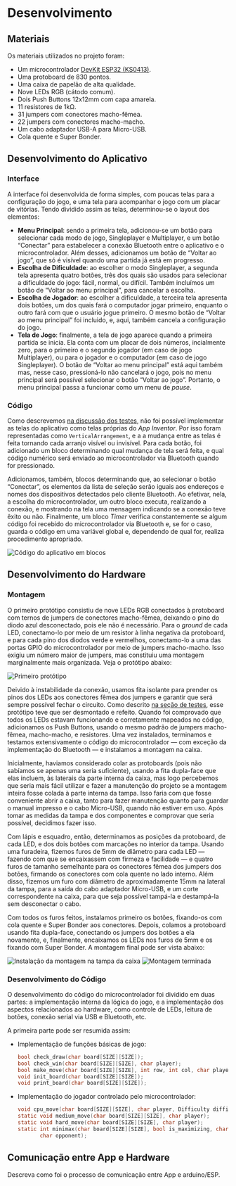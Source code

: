 # Desenvolvimento

## Materiais

Os materiais utilizados no projeto foram:

- Um microcontrolador
  [DevKit ESP32 (KS0413)](https://github.com/keyestudio/KS0413-Keyestudio-ESP32-Core-Board-_Black-and-Eco-friendly/blob/master/KS0413.md).
- Uma protoboard de 830 pontos.
- Uma caixa de papelão de alta qualidade.
- Nove LEDs RGB (cátodo comum).
- Dois Push Buttons 12x12mm com capa amarela.
- 11 resistores de 1kΩ.
- 31 jumpers com conectores macho-fêmea.
- 22 jumpers com conectores macho-macho.
- Um cabo adaptador USB-A para Micro-USB.
- Cola quente e Super Bonder.

## Desenvolvimento do Aplicativo

### Interface

A interface foi desenvolvida de forma simples, com poucas telas para a
configuração do jogo, e uma tela para acompanhar o jogo com um placar de
vitórias. Tendo dividido assim as telas, determinou-se o layout dos elementos:

- **Menu Principal**: sendo a primeira tela, adicionou-se um botão para
  selecionar cada modo de jogo, Singleplayer e Multiplayer, e um botão
  “Conectar” para estabelecer a conexão Bluetooth entre o aplicativo e o
  microcontrolador. Além desses, adicionamos um botão de “Voltar ao jogo”, que
  só é visível quando uma partida já está em progresso.
- **Escolha de Dificuldade**: ao escolher o modo Singleplayer, a segunda tela
  apresenta quatro botões, três dos quais são usados para selecionar a
  dificuldade do jogo: fácil, normal, ou difícil. Também incluímos um botão de
  “Voltar ao menu principal”, para cancelar a escolha.
- **Escolha de Jogador**: ao escolher a dificuldade, a terceira tela apresenta
  dois botões, um dos quais fará o computador jogar primeiro, enquanto o outro
  fará com que o usuário jogue primeiro. O mesmo botão de “Voltar ao menu
  principal” foi incluido, e, aqui, também cancela a configuração do jogo.
- **Tela de Jogo**: finalmente, a tela de jogo aparece quando a primeira partida
  se inicia. Ela conta com um placar de dois números, incialmente zero, para o
  primeiro e o segundo jogador (em caso de jogo Multiplayer), ou para o jogador
  e o computador (em caso de jogo Singleplayer). O botão de “Voltar ao menu
  principal” está aqui também mas, nesse caso, pressioná-lo não cancelará o
  jogo, pois no menu principal será possível selecionar o botão “Voltar ao
  jogo”. Portanto, o menu principal passa a funcionar como um menu de _pause_.

### Código

Como descrevemos [na discussão dos testes](04-Testes.md), não foi possível
implementar as telas do aplicativo como telas próprias do _App Inventor_. Por
isso foram representadas como `VerticalArrangement`, e a a mudança entre as
telas é feita tornando cada arranjo visível ou invisível. Para cada botão, foi
adicionado um bloco determinando qual mudança de tela será feita, e qual código
numérico será enviado ao microcontrolador via Bluetooth quando for pressionado.

Adicionamos, também, blocos determinando que, ao selecionar o botão “Conectar”,
os elementos da lista de seleção serão iguais aos endereços e nomes dos
dispositivos detectados pelo cliente Bluetooth. Ao efetivar, nela, a escolha do
microcontrolador, um outro bloco executa, realizando a conexão, e mostrando na
tela uma mensagem indicando se a conexão teve êxito ou não. Finalmente, um bloco
_Timer_ verifica constantemente se algum código foi recebido do microcontrolador
via Bluetooth e, se for o caso, guarda o código em uma variável global e,
dependendo de qual for, realiza procedimento apropriado.

![Código do aplicativo em blocos](Figuras/blocos.png)

## Desenvolvimento do Hardware

### Montagem

O primeiro protótipo consistiu de nove LEDs RGB conectados à protoboard com
ternos de jumpers de conectores macho-fêmea, deixando o pino do diodo azul
desconectado, pois ele não é necessário. Para o _ground_ de cada LED,
conectamo-lo por meio de um resistor à linha negativa da protoboard, e para cada
pino dos diodos verde e vermelhos, conectamo-lo a uma das portas GPIO do
microcontrolador por meio de jumpers macho-macho. Isso exigiu um número maior de
jumpers, mas constituiu uma montagem marginalmente mais organizada. Veja o
protótipo abaixo:

![Primeiro protótipo](Figuras/prototipo.jpg)

Deivido à instabilidade da conexão, usamos fita isolante para prender os pinos
dos LEDs aos conectores fêmea dos jumpers e garantir que será sempre possível
fechar o circuito. Como descrito [na seção de testes](04-Testes.md), esse
protótipo teve que ser desmontado e refeito. Quando foi comprovado que todos os
LEDs estavam funcionando e corretamente mapeados no código, adicionamos os Push
Buttons, usando o mesmo padrão de jumpers macho-fêmea, macho-macho, e
resistores. Uma vez instalados, terminamos e testamos extensivamente o código do
microcontrolador — com exceção da implementação do Bluetooth — e instalamos a
montagem na caixa.

Inicialmente, haviamos considerado colar as protoboards (pois não sabíamos se
apenas uma seria suficiente), usando a fita dupla-face que elas incluem, às
laterais da parte interna da caixa, mas logo percebemos que seria mais fácil
utilizar e fazer a manutenção do projeto se a montagem inteira fosse colada à
parte interna da tampa. Isso faria com que fosse conveniente abrir a caixa,
tanto para fazer manutenção quanto para guardar o manual impresso e o cabo
Micro-USB, quando não estiver em uso. Após tomar as medidas da tampa e dos
componentes e comprovar que seria possível, decidimos fazer isso.

Com lápis e esquadro, então, determinamos as posições da protoboard, de cada
LED, e dos dois botões com marcações no interior da tampa. Usando uma furadeira,
fizemos furos de 5mm de diâmetro para cada LED — fazendo com que se encaixassem
com firmeza e facilidade — e quatro furos de tamanho semelhante para os
conectores fêmea dos jumpers dos botões, firmando os conectores com cola quente
no lado interno. Além disso, fizemos um furo com diâmetro de aproximadamente
15mm na lateral da tampa, para a saída do cabo adaptador Micro-USB, e um corte
correspondente na caixa, para que seja possível tampá-la e destampá-la sem
desconectar o cabo.

Com todos os furos feitos, instalamos primeiro os botões, fixando-os com cola
quente e Super Bonder aos conectores. Depois, colamos a protoboard usando fita
dupla-face, conectando os jumpers dos botões a ela novamente, e, finalmente,
encaixamos os LEDs nos furos de 5mm e os fixando com Super Bonder. A montagem
final pode ser vista abaixo:

![Instalação da montagem na tampa da caixa](Figuras/instalação_na_caixa.jpg)
![Montagem terminada](Figuras/caixa_completa.jpg)

### Desenvolvimento do Código

O desenvolvimento do código do microcontrolador foi dividido em duas partes: a
implementação interna da lógica do jogo, e a implementação dos aspectos
relacionados ao hardware, como controle de LEDs, leitura de botões, conexão
serial via USB e Bluetooth, etc.

A primeira parte pode ser resumida assim:
- Implementação de funções básicas de jogo:
  ```c
  bool check_draw(char board[SIZE][SIZE]);
  bool check_win(char board[SIZE][SIZE], char player);
  bool make_move(char board[SIZE][SIZE], int row, int col, char player);
  void init_board(char board[SIZE][SIZE]);
  void print_board(char board[SIZE][SIZE]);
  ```
- Implementação do jogador controlado pelo microcontrolador:
  ```c
  void cpu_move(char board[SIZE][SIZE], char player, Difficulty difficulty);
  static void medium_move(char board[SIZE][SIZE], char player);
  static void hard_move(char board[SIZE][SIZE], char player);
  static int minimax(char board[SIZE][SIZE], bool is_maximizing, char player,
         char opponent);
  ```

## Comunicação entre App e Hardware

Descreva como foi o processo de comunicação entre App e arduino/ESP.